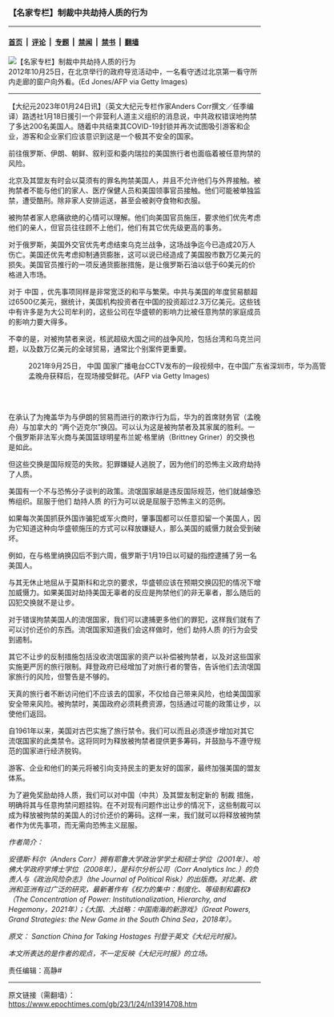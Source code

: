 ### 【名家专栏】制裁中共劫持人质的行为

---

#### [首页](../../../..?n13914708) &nbsp;|&nbsp; [评论](../../../../../epoch-comment?n13914708) &nbsp;|&nbsp; [专题](../../../../../epoch-special?n13914708) &nbsp;|&nbsp; [禁闻](../../../../../epoch-news?n13914708) &nbsp;|&nbsp; [禁书](../../../../../books?n13914708) &nbsp;|&nbsp; [翻墙](https://github.com/gfw-breaker/nogfw/blob/master/README.md?n13914708)


<div><img alt="【名家专栏】制裁中共劫持人质的行为" class="attachment-djy_600_400 size-djy_600_400 wp-post-image" src="https://i.epochtimes.com/assets/uploads/2023/01/id13914710-chinese-prison-1200x801-700x420-600x400.jpg"/>
<div class="caption">
 2012年10月25日，在北京举行的政府导览活动中，一名看守透过北京第一看守所内走廊的窗户向外看。(Ed Jones/AFP via Getty Images)
</div></div><hr/><div class="post_content" id="artbody" itemprop="articleBody">
 <!-- article content begin -->
 <p>
  【大纪元2023年01月24日讯】（英文大纪元专栏作家Anders Corr撰文／任季编译）路透社1月18日援引一个非营利人道主义组织的消息说，中共政权错误地拘禁了多达200名美国人。随着中共结束其COVID-19封锁并再次试图吸引游客和企业，游客和企业家们应该意识到这是一个极其不安全的国家。
 </p>
 <p>
  前往俄罗斯、伊朗、朝鲜、叙利亚和委内瑞拉的美国旅行者也面临着被任意拘禁的风险。
 </p>
 <p>
  北京及其盟友有时会以莫须有的罪名拘禁美国人，并且不允许他们与外界接触。被拘禁者不能与他们的家人、医疗保健人员和美国领事官员接触。他们可能被单独监禁，遭受酷刑。除非家人安排运送，甚至会被剥夺食物和衣服。
 </p>
 <p>
  被拘禁者家人悲痛欲绝的心情可以理解。他们向美国官员施压，要求他们优先考虑他们的亲人，但官员往往顾不上他们，他们有其它优先级更高的事务。
 </p>
 <p>
  对于俄罗斯，美国外交官优先考虑结束乌克兰战争，这场战争迄今已造成20万人伤亡。美国还优先考虑抑制通货膨胀，这可以说已经造成了美国股市数万亿美元的损失。美国官员推行的一项反通货膨胀措施，是让俄罗斯石油以低于60美元的价格进入市场。
 </p>
 <p>
  对于
  <ok href="https://www.epochtimes.com/gb/tag/%E4%B8%AD%E5%9B%BD.html">
   中国
  </ok>
  ，优先事项同样是非常宽泛的和平与繁荣。中共与美国的年度贸易额超过6500亿美元，据统计，美国机构投资者在中国的投资超过2.3万亿美元。这些钱中有许多是为大公司牟利的，这些公司在华盛顿的影响力比被任意拘禁的家庭成员的影响力要大得多。
 </p>
 <p>
  不幸的是，对被拘禁者来说，核武超级大国之间的战争风险，包括台湾和乌克兰问题，以及数万亿美元的全球贸易，通常比个别案件更重要。
 </p>
 <figure aria-describedby="caption-attachment-13914718" class="wp-caption aligncenter" id="attachment_13914718" style="width: 601px">
  <ok href=" https://i.epochtimes.com/assets/uploads/2023/01/id13914718-GettyImages-1235493995-1200x800-450x300.jpg" rel="noreferrer noopener" target="_blank">
   <img alt="" class="wp-image-13914718" src="https://i.epochtimes.com/assets/uploads/2023/01/id13914718-GettyImages-1235493995-1200x800-450x300.jpg"/>
  </ok>
  <br/><figcaption class="wp-caption-text" id="caption-attachment-13914718">
   2021年9月25日，
   <ok href="https://www.epochtimes.com/gb/tag/%E4%B8%AD%E5%9B%BD.html">
    中国
   </ok>
   国家广播电台CCTV发布的一段视频中，在中国广东省深圳市，华为高管孟晚舟获释后，在现场接受鲜花。(AFP via Getty Images)
  </figcaption><br/>
 </figure><br/>
 <p>
  在承认了为掩盖华为与伊朗的贸易而进行的欺诈行为后，华为的首席财务官（孟晚舟）与加拿大的 “两个迈克尔”换囚。可以认为这是被拘禁者及其家属的胜利。一个俄罗斯非法军火商与美国篮球明星布兰妮‧格里纳（Brittney Griner）的交换也是如此。
 </p>
 <p>
  但这些交换是国际规范的失败。犯罪嫌疑人逃脱了，因为他们的恐怖主义政府劫持了人质。
 </p>
 <p>
  美国有一个不与恐怖分子谈判的政策。流氓国家越是违反国际规范，他们就越像恐怖组织。屈服于他们
  <ok href="https://www.epochtimes.com/gb/tag/%E5%8A%AB%E6%8C%81%E4%BA%BA%E8%B4%A8.html">
   劫持人质
  </ok>
  的行为可以说是屈服于恐怖主义的范例。
 </p>
 <p>
  如果每次美国抓获外国诈骗犯或军火商时，肇事国都可以任意扣留一个美国人，因为它知道这种向华盛顿施压的方式可以释放嫌疑人，那么美国的威慑力就会受到破坏。
 </p>
 <p>
  例如，在与格里纳换囚后不到六周，俄罗斯于1月19日以可疑的指控逮捕了另一名美国人。
 </p>
 <p>
  与其无休止地屈从于莫斯科和北京的要求，华盛顿应该在预期交换囚犯的情况下增加威慑力。如果美国对劫持美国无辜者的反应是拘禁他们的非无辜者，那么随后的囚犯交换就不是让步。
 </p>
 <p>
  对于错误拘禁美国人的流氓国家，我们可以逮捕更多他们的罪犯，这样我们就有了可以讨价还价的东西。流氓国家知道我们会这样做时，他们
  <ok href="https://www.epochtimes.com/gb/tag/%E5%8A%AB%E6%8C%81%E4%BA%BA%E8%B4%A8.html">
   劫持人质
  </ok>
  的行为会受到遏制。
 </p>
 <p>
  其它不让步的反制措施包括没收流氓国家的资产以补偿被拘禁者，以及对这些国家实施更严厉的旅行限制。拜登政府已经增加了对旅行者的警告，告诉他们去流氓国家旅行的风险，但警告是不够的。
 </p>
 <p>
  天真的旅行者不断访问他们不应该去的国家，不仅给自己带来风险，也给美国国家安全带来风险。被拘禁时，美国政府必须耗费资源，包括通过可能的政策让步，以使他们返回。
 </p>
 <p>
  自1961年以来，美国对古巴实施了旅行禁令。我们可以而且必须逐步增加对其它流氓国家的此类禁令。这将同时为释放被拘禁者提供更多筹码，并鼓励与不遵守规范的国家进行经济脱钩。
 </p>
 <p>
  游客、企业和他们的美元将被引向支持民主的更友好的国家，最终加强美国的盟友体系。
 </p>
 <p>
  为了避免奖励劫持人质，我们可以对中国（中共）及其盟友制定新的
  <ok href="https://www.epochtimes.com/gb/tag/%E5%88%B6%E8%A3%81.html">
   制裁
  </ok>
  措施，明确将其与任意拘禁问题挂钩。在不对现有问题作出让步的情况下，这些制裁可以成为释放被拘禁的美国人的讨价还价的筹码。这样一来，我们就可以将释放被拘禁者作为优先事项，而无需向恐怖主义屈服。
 </p>
 <p>
  <em>
   作者简介：
  </em>
 </p>
 <p>
  <em>
   安德斯‧科尔（Anders Corr）拥有耶鲁大学政治学学士和硕士学位（2001年）、哈佛大学政府学博士学位（2008年），是科尔分析公司（Corr Analytics Inc.）的负责人与《政治风险杂志》（the Journal of Political Risk）的出版商。对北美、欧洲和亚洲有过广泛的研究，最新著作有《权力的集中：制度化、等级制和霸权》（The Concentration of Power: Institutionalization, Hierarchy, and Hegemony，2021年）；《大国、大战略：中国南海的新游戏》（Great Powers, Grand Strategies: the New Game in the South China Sea，2018年）。
  </em>
 </p>
 <p>
  <em>
   原文：
   <ok href="https://www.theepochtimes.com/sanction-china-for-taking-hostages_4998117.html">
    Sanction China for Taking Hostages
   </ok>
   刊登于英文《大纪元时报》。
  </em>
 </p>
 <p>
  <em>
   本文所表达的是作者的观点，不一定反映《大纪元时报》的立场。
  </em>
 </p>
 <p>
  责任编辑：高静#
 </p>
 <!-- article content end -->
 <div id="below_article_ad">
 </div>
</div>


---

原文链接（需翻墙）：https://www.epochtimes.com/gb/23/1/24/n13914708.htm